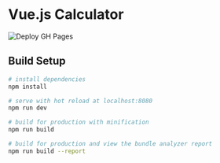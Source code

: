 # Vue.js Calculator

![Deploy GH Pages](https://github.com/littlezigy/calculator-vuejs/workflows/Deploy%20GH%20Pages/badge.svg?branch=master)
## Build Setup

``` bash
# install dependencies
npm install

# serve with hot reload at localhost:8080
npm run dev

# build for production with minification
npm run build

# build for production and view the bundle analyzer report
npm run build --report
